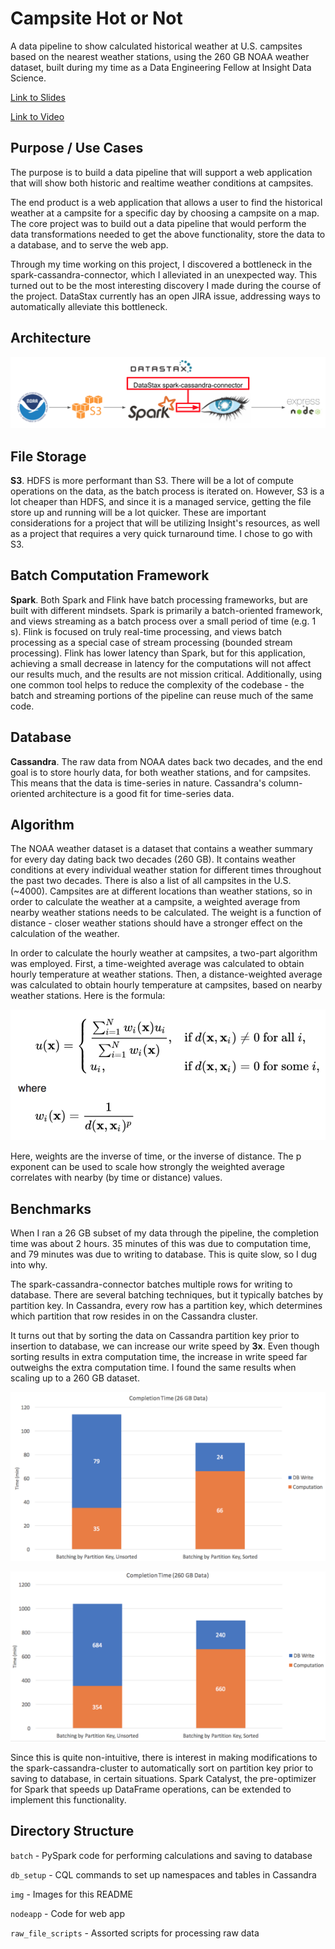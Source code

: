 # Campsite Hot or Not
A data pipeline to show calculated historical weather at U.S. campsites based on the nearest weather stations, using the 260 GB NOAA weather dataset, built during my time as a Data Engineering Fellow at Insight Data Science.

[Link to Slides](https://docs.google.com/presentation/d/1gGlgV1YE199ZMC27SL9aNVAoPzZZmusbKoBV8IPybpw/edit?usp=sharing)

[Link to Video](https://youtu.be/iovTOQ-mwmI)

## Purpose / Use Cases
The purpose is to build a data pipeline that will support a web application that will show both historic and realtime weather conditions at campsites.

The end product is a web application that allows a user to find the historical weather at a campsite for a specific day by choosing a campsite on a map. The core project was to build out a data pipeline that would perform the data transformations needed to get the above functionality, store the data to a database, and to serve the web app.

Through my time working on this project, I discovered a bottleneck in the spark-cassandra-connector, which I alleviated in an unexpected way. This turned out to be the most interesting discovery I made during the course of the project. DataStax currently has an open JIRA issue, addressing ways to automatically alleviate this bottleneck.

## Architecture

![Architecture](https://raw.githubusercontent.com/CCInCharge/campsite-hot-or-not/master/img/pipeline.png "Architecture")

## File Storage
**S3**. HDFS is more performant than S3. There will be a lot of compute operations on the data, as the batch process is iterated on. However, S3 is a lot cheaper than HDFS, and since it is a managed service, getting the file store up and running will be a lot quicker. These are important considerations for a project that will be utilizing Insight's resources, as well as a project that requires a very quick turnaround time. I chose to go with S3.

## Batch Computation Framework
**Spark**. Both Spark and Flink have batch processing frameworks, but are built with different mindsets. Spark is primarily a batch-oriented framework, and views streaming as a batch process over a small period of time (e.g. 1 s). Flink is focused on truly real-time processing, and views batch processing as a special case of stream processing (bounded stream processing). Flink has lower latency than Spark, but for this application, achieving a small decrease in latency for the computations will not affect our results much, and the results are not mission critical. Additionally, using one common tool helps to reduce the complexity of the codebase - the batch and streaming portions of the pipeline can reuse much of the same code.

## Database
**Cassandra**. The raw data from NOAA dates back two decades, and the end goal is to store hourly data, for both weather stations, and for campsites. This means that the data is time-series in nature. Cassandra's column-oriented architecture is a good fit for time-series data.

## Algorithm
The NOAA weather dataset is a dataset that contains a weather summary for every day dating back two decades (260 GB). It contains weather conditions at every individual weather station for different times throughout the past two decades. There is also a list of all campsites in the U.S. (~4000). Campsites are at different locations than weather stations, so in order to calculate the weather at a campsite, a weighted average from nearby weather stations needs to be calculated. The weight is a function of distance - closer weather stations should have a stronger effect on the calculation of the weather.

In order to calculate the hourly weather at campsites, a two-part algorithm was employed. First, a time-weighted average was calculated to obtain hourly temperature at weather stations. Then, a distance-weighted average was calculated to obtain hourly temperature at campsites, based on nearby weather stations. Here is the formula:

![Weighted Average Formula](https://raw.githubusercontent.com/CCInCharge/campsite-hot-or-not/master/img/formula.png "Weighted Average Formula")

Here, weights are the inverse of time, or the inverse of distance. The p exponent can be used to scale how strongly the weighted average correlates with nearby (by time or distance) values.

## Benchmarks

When I ran a 26 GB subset of my data through the pipeline, the completion time was about 2 hours. 35 minutes of this was due to computation time, and 79 minutes was due to writing to database. This is quite slow, so I dug into why.

The spark-cassandra-connector batches multiple rows for writing to database. There are several batching techniques, but it typically batches by partition key. In Cassandra, every row has a partition key, which determines which partition that row resides in on the Cassandra cluster.

It turns out that by sorting the data on Cassandra partition key prior to insertion to database, we can increase our write speed by **3x**. Even though sorting results in extra computation time, the increase in write speed far outweighs the extra computation time. I found the same results when scaling up to a 260 GB dataset.

![Runtime](https://raw.githubusercontent.com/CCInCharge/campsite-hot-or-not/master/img/runtime.png "Runtime")

![Runtime on 260 GB](https://raw.githubusercontent.com/CCInCharge/campsite-hot-or-not/master/img/bigruntime.png "Runtime on 260 GB")

Since this is quite non-intuitive, there is interest in making modifications to the spark-cassandra-cluster to automatically sort on partition key prior to saving to database, in certain situations. Spark Catalyst, the pre-optimizer for Spark that speeds up DataFrame operations, can be extended to implement this functionality.

## Directory Structure
`batch` - PySpark code for performing calculations and saving to database

`db_setup` - CQL commands to set up namespaces and tables in Cassandra

`img` - Images for this README

`nodeapp` - Code for web app

`raw_file_scripts` - Assorted scripts for processing raw data

